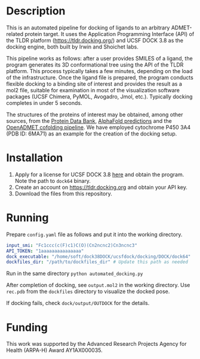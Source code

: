 # Description
This is an automated pipeline for docking of ligands to an arbitrary ADMET-related protein target. It uses the Application Programming Interface (API) of the TLDR platform (https://tldr.docking.org/) and UCSF DOCK 3.8 as the docking engine, both built by Irwin and Shoichet labs.

This pipeline works as follows: after a user provides SMILES of a ligand, the program generates its 3D conformational tree using the API of the TLDR platform. This process typically takes a few minutes, depending on the load of the infrastructure. Once the ligand file is prepared, the program conducts flexible docking to a binding site of interest and provides the result as a mol2 file, suitable for examination in most of the visualization software packages (UCSF Chimera, PyMOL, Avogadro, Jmol, etc.). Typically docking completes in under 5 seconds.

The structures of the proteins of interest may be obtained, among other sources, from the [Protein Data Bank](https://www.rcsb.org/), [AlphaFold predictions](https://github.com/choderalab/avoidome-analysis/tree/main/data/alphafold_downloads) and the [OpenADMET cofolding pipeline](https://github.com/OpenADMET/openadmet_toolkit/tree/main/openadmet_toolkit/structure). We have employed cytochrome P450 3A4 (PDB ID: 6MA71) as an example for the creation of the docking setup. 

# Installation
1. Apply for a license for UCSF DOCK 3.8 [here](https://dock.compbio.ucsf.edu/Online_Licensing/dock_license_application.html) and obtain the program. Note the path to `dock64` binary.
2. Create an account on https://tldr.docking.org and obtain your API key.
3. Download the files from this repository.

# Running
Prepare `config.yaml` file as follows and put it into the working directory.
```yaml
input_smi: "Fc1ccc(c(F)c1)C(O)(Cn2ncnc2)Cn3ncnc3"
API_TOKEN: "1aaaaaaaaaaaaaaa"
dock_executable: "/home/soft/dock38DOCK/ucsfdock/docking/DOCK/dock64"
dockfiles_dir: "/path/to/dockfiles_dir" # Update this path as needed
```
Run in the same directory `python automated_docking.py`

After completion of docking, see `output.mol2` in the working directory. Use `rec.pdb` from the `dockfiles` directory to visualize the docked pose.

If docking fails, check `dock/output/OUTDOCK` for the details.

# Funding
This work was supported by the Advanced Research Projects Agency for Health (ARPA-H) Award AY1AX000035.
